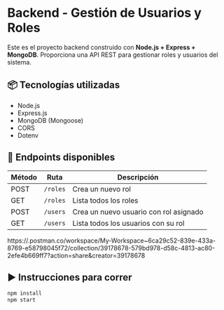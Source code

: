 # Backend - Gestión de Usuarios y Roles

Este es el proyecto backend construido con **Node.js + Express + MongoDB**. Proporciona una API REST para gestionar roles y usuarios del sistema.

## 📦 Tecnologías utilizadas

- Node.js
- Express.js
- MongoDB (Mongoose)
- CORS
- Dotenv

## 🔗 Endpoints disponibles

| Método | Ruta         | Descripción                              |
|--------|--------------|------------------------------------------|
| POST   | `/roles`     | Crea un nuevo rol                        |
| GET    | `/roles`     | Lista todos los roles                    |
| POST   | `/users`     | Crea un nuevo usuario con rol asignado   |
| GET    | `/users`     | Lista todos los usuarios con su rol      |

https://.postman.co/workspace/My-Workspace~6ca29c52-839e-433a-8769-e58798045f72/collection/39178678-579bd978-d58c-4813-ac80-2efe4b669ff7?action=share&creator=39178678


## ▶️ Instrucciones para correr

```bash
npm install
npm start



